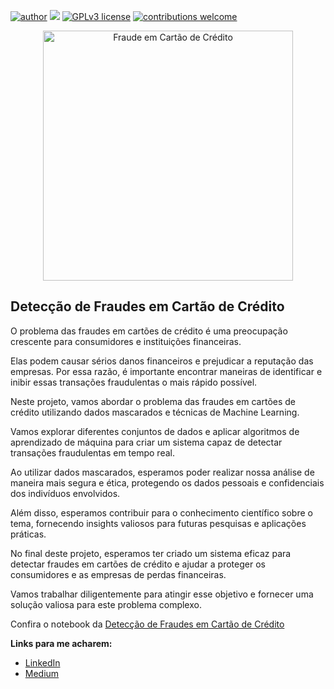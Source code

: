 [![author](https://img.shields.io/badge/author-oemeferreira-red.svg)](https://www.linkedin.com/in/oemeferreira/) [![](https://img.shields.io/badge/python-3.7+-blue.svg)](https://www.python.org/downloads/release/python-365/) [![GPLv3 license](https://img.shields.io/badge/License-GPLv3-blue.svg)](http://perso.crans.org/besson/LICENSE.html) [![contributions welcome](https://img.shields.io/badge/contributions-welcome-brightgreen.svg?style=flat)](https://github.com/oemeferreira/portfolio/issues)

<p align="center">
  <img src="https://www.semdinheiro.com.br/y/248/fraude-cartao-e1546951407426.jpg" alt="Fraude em Cartão de Crédito"height=400px >
</p>

## **Detecção de Fraudes em Cartão de Crédito**

O problema das fraudes em cartões de crédito é uma preocupação crescente para consumidores e instituições financeiras. 

Elas podem causar sérios danos financeiros e prejudicar a reputação das empresas. Por essa razão, é importante encontrar maneiras de identificar e inibir essas transações fraudulentas o mais rápido possível.

Neste projeto, vamos abordar o problema das fraudes em cartões de crédito utilizando dados mascarados e técnicas de Machine Learning. 

Vamos explorar diferentes conjuntos de dados e aplicar algoritmos de aprendizado de máquina para criar um sistema capaz de detectar transações fraudulentas em tempo real.

Ao utilizar dados mascarados, esperamos poder realizar nossa análise de maneira mais segura e ética, protegendo os dados pessoais e confidenciais dos indivíduos envolvidos. 

Além disso, esperamos contribuir para o conhecimento científico sobre o tema, fornecendo insights valiosos para futuras pesquisas e aplicações práticas.

No final deste projeto, esperamos ter criado um sistema eficaz para detectar fraudes em cartões de crédito e ajudar a proteger os consumidores e as empresas de perdas financeiras. 

Vamos trabalhar diligentemente para atingir esse objetivo e fornecer uma solução valiosa para este problema complexo.

Confira o notebook da [Detecção de Fraudes em Cartão de Crédito](https://github.com/oemeferreira/sigmoidal-projetos/blob/main/Introducao-Machine-Learning/Deteccao_de_Fraude_em_Cartoes_de_Credito.ipynb)

**Links para me acharem:**
* [LinkedIn](https://www.linkedin.com/in/oemeferreira)
* [Medium](https://medium.com/@emeferreira)
